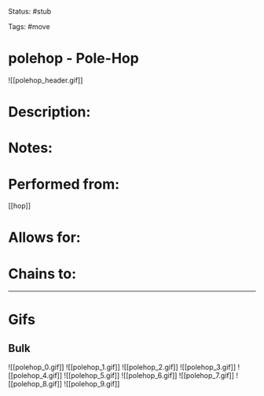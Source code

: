 Status: #stub

Tags: #move

# polehop - Pole-Hop
![[polehop_header.gif]]
# Description:


# Notes:


# Performed from:
[[hop]]

# Allows for:


# Chains to:


___
# Gifs
## Bulk
![[polehop_0.gif]]
![[polehop_1.gif]]
![[polehop_2.gif]]
![[polehop_3.gif]]
![[polehop_4.gif]]
![[polehop_5.gif]]
![[polehop_6.gif]]
![[polehop_7.gif]]
![[polehop_8.gif]]
![[polehop_9.gif]]